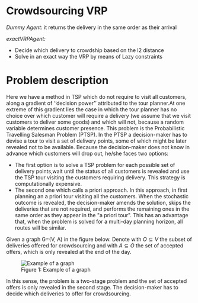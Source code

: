 # Crowdsourcing VRP

*Dummy Agent*: it returns the delivery in the same order as their arrival

*exactVRPAgent:*

- Decide which delivery to crowdship based on the l2 distance 
- Solve in an exact way the VRP by means of Lazy constraints

# Problem description
Here we have a method in TSP which do not require to visit all customers, along a gradient of ‘‘decision power’’ attributed to the tour planner.At one extreme of this gradient lies the case in which the tour planner has no choice over which customer will require a delivery (we assume that we visit customers to deliver some goods) and which will not, because a random variable determines customer presence. This problem is the Probabilistic Travelling Salesman Problem (PTSP). In the PTSP a decision-maker has to devise a tour to visit a set of delivery points, some of which might be later revealed not to be available. Because the decision-maker does not know in advance which customers will drop out, he/she faces two options:

- The first option is to solve a TSP problem for each possible set of delivery points,wait until the status of all customers is revealed and use the TSP tour visiting the customers requiring delivery. This strategy is computationally expensive.
- The second one which calls a priori approach. In this approach, in first planning an a priori tour visiting all the customers. When the stochastic outcome is revealed, the decision-maker amends the solution, skips the deliveries that are not required, and performs the remaining ones in the same order as they appear in the "a priori tour". This has an advantage that, when the problem is solved for a multi-day planning horizon, all routes will be similar.

Given a graph G=(V, A) in the figure below. Denote with $O \subseteq V$ the subset of deliveries offered for crowdsourcing and with $A \subseteq O$ the set of accepted offers, which is only revealed at the end of the day.

<figure>
  <img src=![General_idea](https://user-images.githubusercontent.com/72742057/214834250-1768d68b-42e8-4b0c-9b20-f177adb83069.png)
 alt="Example of a graph">
  <figcaption>Figure 1: Example of a graph</figcaption>
</figure>

 In this sense, the problem is a two-stage problem and the set of accepted offers is only revealed in the second stage. The decision-maker has to decide which deliveries to offer for crowdsourcing.
